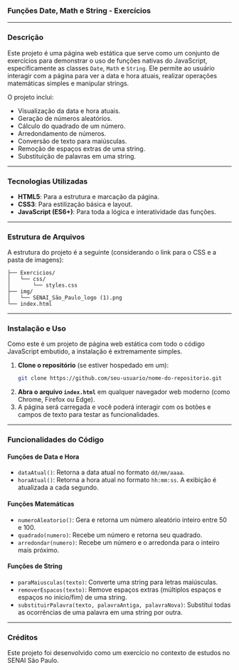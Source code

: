 ### Funções Date, Math e String - Exercícios

-----

### Descrição

Este projeto é uma página web estática que serve como um conjunto de exercícios para demonstrar o uso de funções nativas do JavaScript, especificamente as classes `Date`, `Math` e `String`. Ele permite ao usuário interagir com a página para ver a data e hora atuais, realizar operações matemáticas simples e manipular strings.

O projeto inclui:

  * Visualização da data e hora atuais.
  * Geração de números aleatórios.
  * Cálculo do quadrado de um número.
  * Arredondamento de números.
  * Conversão de texto para maiúsculas.
  * Remoção de espaços extras de uma string.
  * Substituição de palavras em uma string.

-----

### Tecnologias Utilizadas

  * **HTML5**: Para a estrutura e marcação da página.
  * **CSS3**: Para estilização básica e layout.
  * **JavaScript (ES6+)**: Para toda a lógica e interatividade das funções.

-----

### Estrutura de Arquivos

A estrutura do projeto é a seguinte (considerando o link para o CSS e a pasta de imagens):

```
├── Exercicios/
│   └── css/
│       └── styles.css
├── img/
│   └── SENAI_São_Paulo_logo (1).png
└── index.html
```

-----

### Instalação e Uso

Como este é um projeto de página web estática com todo o código JavaScript embutido, a instalação é extremamente simples.

1.  **Clone o repositório** (se estiver hospedado em um):
    ```bash
    git clone https://github.com/seu-usuario/nome-do-repositorio.git
    ```
2.  **Abra o arquivo `index.html`** em qualquer navegador web moderno (como Chrome, Firefox ou Edge).
3.  A página será carregada e você poderá interagir com os botões e campos de texto para testar as funcionalidades.

-----

### Funcionalidades do Código

#### Funções de Data e Hora

  * `dataAtual()`: Retorna a data atual no formato `dd/mm/aaaa`.
  * `horaAtual()`: Retorna a hora atual no formato `hh:mm:ss`. A exibição é atualizada a cada segundo.

#### Funções Matemáticas

  * `numeroAleatorio()`: Gera e retorna um número aleatório inteiro entre 50 e 100.
  * `quadrado(numero)`: Recebe um número e retorna seu quadrado.
  * `arredondar(numero)`: Recebe um número e o arredonda para o inteiro mais próximo.

#### Funções de String

  * `paraMaiusculas(texto)`: Converte uma string para letras maiúsculas.
  * `removerEspacos(texto)`: Remove espaços extras (múltiplos espaços e espaços no início/fim) de uma string.
  * `substituirPalavra(texto, palavraAntiga, palavraNova)`: Substitui todas as ocorrências de uma palavra em uma string por outra.

-----

### Créditos

Este projeto foi desenvolvido como um exercício no contexto de estudos no SENAI São Paulo.
